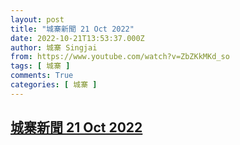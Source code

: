 ```yaml
---
layout: post
title: "城寨新聞 21 Oct 2022"
date: 2022-10-21T13:53:37.000Z
author: 城寨 Singjai
from: https://www.youtube.com/watch?v=ZbZKkMKd_so
tags: [ 城寨 ]
comments: True
categories: [ 城寨 ]
---
```

<!--1666360417000-->
[城寨新聞 21 Oct 2022](https://www.youtube.com/watch?v=ZbZKkMKd_so)
------

<div>

</div>
